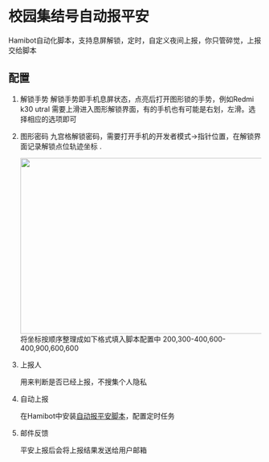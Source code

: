 # 校园集结号自动报平安
Hamibot自动化脚本，支持息屏解锁，定时，自定义夜间上报，你只管碎觉，上报交给脚本

## 配置
  1. 解锁手势
     解锁手势即手机息屏状态，点亮后打开图形锁的手势，例如Redmi k30 utral 需要上滑进入图形解锁界面，有的手机也有可能是右划，左滑。选择相应的选项即可
  2. 图形密码
     九宫格解锁密码，需要打开手机的开发者模式->指针位置，在解锁界面记录解锁点位轨迹坐标
     .<div align=left><img src="https://github.com/cnsource/Auto-upinfo/blob/main/readme.pic/%E4%B9%9D%E5%AE%AB%E6%A0%BC%E9%94%81.png" width="500" height="350" /></div>
      将坐标按顺序整理成如下格式填入脚本配置中
      200,300-400,600-400,900,600,600
  3. 上报人

     用来判断是否已经上报，不搜集个人隐私
  6. 自动上报

     在Hamibot中安装[自动报平安脚本](https://hamibot.com/marketplace/4wuKb)，配置定时任务
  8. 邮件反馈

     平安上报后会将上报结果发送给用户邮箱


